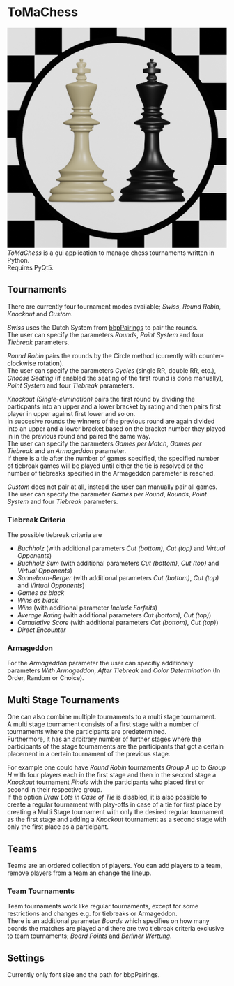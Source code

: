 # ToMaChess  
![Icon](./images/logo.png)
*ToMaChess* is a gui application to manage chess tournaments written in Python.  
Requires PyQt5.
  
## Tournaments  
There are currently four tournament modes available; *Swiss*, *Round Robin*, *Knockout* and *Custom*.  
  
*Swiss* uses the Dutch System from [bbpPairings](https://github.com/BieremaBoyzProgramming/bbpPairings) to pair the rounds.  
The user can specify the parameters *Rounds*, *Point System* and four *Tiebreak* parameters.  
  
*Round Robin* pairs the rounds by the Circle method (currently with counter-clockwise rotation).   
The user can specify the parameters *Cycles* (single RR, double RR, etc.), *Choose Seating* (if enabled the seating of the first round is done manually), *Point System* and four *Tiebreak* parameters.  
  
*Knockout (Single-elimination)* pairs the first round by dividing the particpants into an upper and a lower bracket by rating and then pairs first player in upper against first lower and so on.  
In succesive rounds the winners of the previous round are again divided into an upper and a lower bracket based on the bracket number they played in in the previous round and paired the same way.  
The user can specify the parameters *Games per Match*, *Games per Tiebreak* and an *Armageddon* parameter.  
If there is a tie after the number of games specified, the specified number of tiebreak games will be played until either the tie is resolved or the number of tiebreaks specified in the Armageddon parameter is reached.  
  
*Custom* does not pair at all, instead the user can manually pair all games.  
The user can specify the parameter *Games per Round*, *Rounds*, *Point System* and four *Tiebreak* parameters.  
  
### Tiebreak Criteria  
The possible tiebreak criteria are  
- *Buchholz* (with additional parameters *Cut (bottom)*, *Cut (top)* and *Virtual Opponents*)  
- *Buchholz Sum* (with additional parameters *Cut (bottom)*, *Cut (top)* and *Virtual Opponents*)  
- *Sonneborn-Berger* (with additional parameters *Cut (bottom)*, *Cut (top)* and *Virtual Opponents*)  
- *Games as black*  
- *Wins as black*  
- *Wins* (with additional parameter *Include Forfeits*)  
- *Average Rating* (with additional parameters *Cut (bottom)*, *Cut (top)*)  
- *Cumulative Score* (with additional parameters *Cut (bottom)*, *Cut (top)*)  
- *Direct Encounter*  
  
### Armageddon  
For the *Armageddon* parameter the user can specifiy additionaly parameters *With Armageddon*, *After Tiebreak* and *Color Determination* (In Order, Random or Choice).  
  
## Multi Stage Tournaments  
One can also combine multiple tournaments to a multi stage tournament.  
A multi stage tournament consists of a first stage with a number of tournaments where the participants are predetermined.  
Furthermore, it has an arbitrary number of further stages where the participants of the stage tournaments are the participants that got a certain placement in  a certain tournament of the previous stage.  
  
For example one could have *Round Robin* tournaments *Group A* up to *Group H* with four players each in the first stage and then in the second stage a *Knockout* tournament *Finals* with the participants who placed first or second in their respective group.  
If the option *Draw Lots in Case of Tie* is disabled, it is also possible to create a regular tournament with play-offs in case of a tie for first place by creating a Multi Stage tournament with only the desired regular tournament as the first stage and adding a *Knockout* tournament as a second stage with only the first place as a participant.  
  
## Teams  
Teams are an ordered collection of players.
You can add players to a team, remove players from a team an change the lineup.  
  
### Team Tournaments  
Team tournaments work like regular tournaments, except for some restrictions and changes e.g. for tiebreaks or Armageddon.  
There is an additional parameter *Boards* which specifies on how many boards the matches are played and there are two tiebreak criteria exclusive to team tournaments; *Board Points* and *Berliner Wertung*.  
  
## Settings  
Currently only font size and the path for bbpPairings.  
